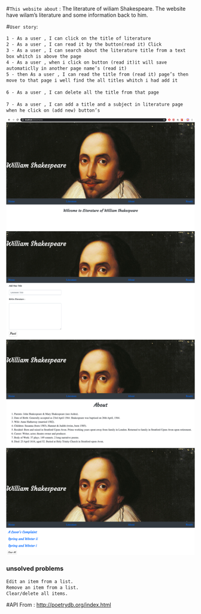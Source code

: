 #`This website about` :
The literature of wiliam Shakespeare. The website have wilam’s literature and some information back to him.

#`User story`:

```
1 - As a user , I can click on the title of literature
2 - As a user , I can read it by the button(read it) Click
3 - As a user , I can search about the literature title from a text box whitch is above the page
4 - As a user , when i click on button (read it)it will save automaticlly in another page name’s (read it)
5 - then As a user , I can read the title from (read it) page’s then move to that page i well find the all titles whitch i had add it

6 - As a user , I can delete all the title from that page

7 - As a user , I can add a title and a subject in literature page when he click on (add new) button’s
```
![wireframe](1.png)
![wireframe](2.png)
![wireframe](3.png)
![wireframe](4.png)


### unsolved problems

```
Edit an item from a list.
Remove an item from a list.
Clear/delete all items.

```


#API From : http://poetrydb.org/index.html
